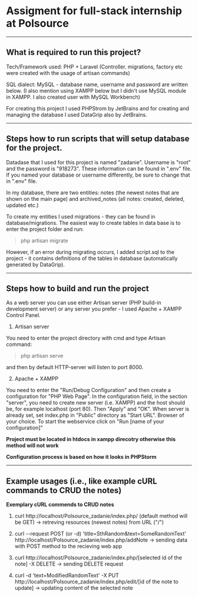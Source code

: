 # Assigment for full-stack internship at Polsource
_________

## What is required to run this project?

Tech/Framework used: PHP + Laravel (Controller. migrations, factory etc were created with the usage of artisan commands)

SQL dialect: MySQL - database name, username and password are written below. (I also mention using XAMPP below but I didn't use MySQL module in XAMPP. I also created user with MySQL Workbench)

For creating this project I used PHPStrom by JetBrains and for creating and managing the database I used DataGrip also by JetBrains. 

 __________
 
 ## Steps how to run scripts that will setup database for the project.
 
 Datadase that I used for this project is named "zadanie". Username is "root" and the password is "918273". These information can be found in ".env" file. If you named your database or username differently, be sure to change that in ".env" file. 
 
 In my database, there are two entities: notes (the newest notes that are shown on the main page) and archived_notes (all notes: created, deleted, updated etc.)
 
 To create my entities I used migrations - they can be found in database/migrations. The easiest way to create tables in data base is to enter the project folder and run:
 > php artisan migrate
 
 However, if an error during migrating occurs, I added script.sql to the project - it contains definitions of the tables in database (automatically generated by DataGrip). 
 
 _________
 
 ## Steps how to build and run the project
 
 As a web server you can use either Artisan server (PHP build-in development server) or any server you prefer - I used Apache + XAMPP Control Panel.

1. Artisan server

You need to enter the project directory with cmd and type Artisan command:
> php artisan serve

and then by default HTTP-server will listen to port 8000. 

2. Apache + XAMPP
 
You need to enter the "Run/Debug Configuration" and then create a configuration for "PHP Web Page". In the configuration field, in the section "server", you need to create new server (i.e. XAMPP) and the host should be, for example localhost (port 80). Then "Apply" and "OK". When server is already set, set index.php in "Public" directory as "Start URL". Browser of your choice.  To start the webservice click on "Run [name of your configuration]"

**Project must be located in htdocs in xampp direcotry otherwise this method will not work**

**Configuration process is based on how it looks in PHPStorm**

_______

## Example usages (i.e., like example cURL commands to CRUD the notes)

**Exemplary cURL commends to CRUD notes**

1. curl http://localhost/Polsource_zadanie/index.php/ (default method will be GET) -> retreving resources (newest notes) from URL ("/") 

2. curl --request POST (or -d) 'title=SthRandom&text=SomeRandomText'  http://localhost/Polsource_zadanie/index.php/addNote -> sending data with POST method to the recieving web app

3. curl http://localhost/Polsource_zadanie/index.php/[selected id of the note] -X DELETE -> sending DELETE request

4. curl -d 'text=ModifiedRandomText' -X PUT http://localhost/Polsource_zadanie/index.php/edit/[id of the note to update] -> updating content of the selected note
 
